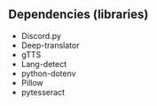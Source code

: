 ## Dependencies (libraries)
* Discord.py
* Deep-translator
* gTTS
* Lang-detect
* python-dotenv
* Pillow
* pytesseract
